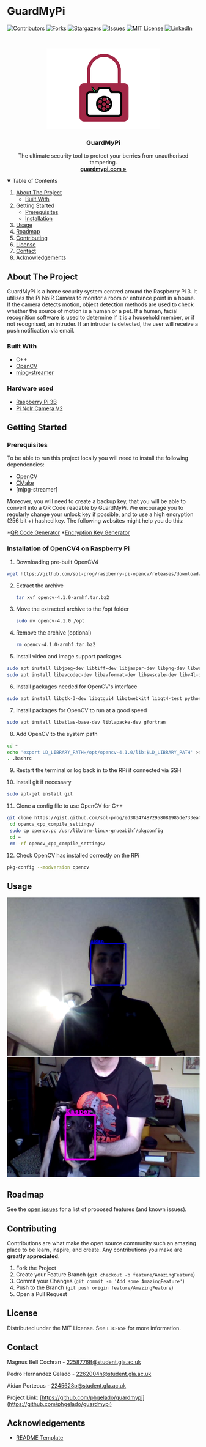 # GuardMyPi





<!-- PROJECT SHIELDS -->
<!--
*** I'm using markdown "reference style" links for readability.
*** Reference links are enclosed in brackets [ ] instead of parentheses ( ).
*** See the bottom of this document for the declaration of the reference variables
*** for contributors-url, forks-url, etc. This is an optional, concise syntax you may use.
*** https://www.markdownguide.org/basic-syntax/#reference-style-links
-->
[![Contributors][contributors-shield]][contributors-url]
[![Forks][forks-shield]][forks-url]
[![Stargazers][stars-shield]][stars-url]
[![Issues][issues-shield]][issues-url]
[![MIT License][license-shield]][license-url]
[![LinkedIn][linkedin-shield]][linkedin-url]



<!-- PROJECT LOGO -->
<br />
<p align="center">
  <a href="https://github.com/phgelado/guardmypi/">
    <img src="images/logo.png" alt="Logo" width="297" height="210">
  </a>

  <h3 align="center">GuardMyPi</h3>

  <p align="center">
    The ultimate security tool to protect your berries from unauthorised tampering. 
    <br />
    <a href="https://www.guardmypi.com/"><strong>guardmypi.com »</strong></a>
    <br />
  </p>
</p>



<!-- TABLE OF CONTENTS -->
<details open="open">
  <summary>Table of Contents</summary>
  <ol>
    <li>
      <a href="#about-the-project">About The Project</a>
      <ul>
        <li><a href="#built-with">Built With</a></li>
      </ul>
    </li>
    <li>
      <a href="#getting-started">Getting Started</a>
      <ul>
        <li><a href="#prerequisites">Prerequisites</a></li>
        <li><a href="#installation">Installation</a></li>
      </ul>
    </li>
    <li><a href="#usage">Usage</a></li>
    <li><a href="#roadmap">Roadmap</a></li>
    <li><a href="#contributing">Contributing</a></li>
    <li><a href="#license">License</a></li>
    <li><a href="#contact">Contact</a></li>
    <li><a href="#acknowledgements">Acknowledgements</a></li>
  </ol>
</details>



<!-- ABOUT THE PROJECT -->
## About The Project

<!-- [![Product Name Screen Shot][product-screenshot]](https://example.com) -->

GuardMyPi is a home security system centred around the Raspberry Pi 3. It utilises the Pi NoIR Camera to monitor a room or entrance point in a house. If the camera detects motion, object detection methods are used to check whether the source of motion is a human or a pet. If a human, facial recognition software is used to determine if it is a household member, or if not recognised, an intruder. If an intruder is detected, the user will receive a push notification via email.
### Built With

* C++
* [OpenCV](https://opencv.org/)
* [mjpg-streamer](https://github.com/jacksonliam/mjpg-streamer)


### Hardware used

* [Raspberry Pi 3B](https://www.raspberrypi.org/products/raspberry-pi-3-model-b/)
* [Pi NoIr Camera V2](https://www.raspberrypi.org/products/pi-noir-camera-v2/)

<!-- GETTING STARTED -->
## Getting Started

### Prerequisites

To be able to run this project locally you will need to install the following dependencies: 

* [OpenCV](https://sourceforge.net/projects/opencvlibrary/)
* [CMake](https://cmake.org/)
* [mjpg-streamer]

Moreover, you will need to create a backup key, that you will be able to convert into a QR Code readable by GuardMyPi. We encourage you to regularly change your unlock key if possible, and to use a high encryption (256 bit +) hashed key. The following websites might help you do this: 

*[QR Code Generator](https://www.qr-code-generator.com/)
*[Encryption Key Generator](https://www.allkeysgenerator.com/Random/Security-Encryption-Key-Generator.aspx)


### Installation of OpenCV4 on Raspberry Pi

1. Downloading pre-built OpenCV4
```sh
wget https://github.com/sol-prog/raspberry-pi-opencv/releases/download/opencv4rpi2.1/opencv-4.1.0-armhf.tar.bz2
```
2. Extract the archive
   ```sh
   tar xvf opencv-4.1.0-armhf.tar.bz2
   ```
3. Move the extracted archive to the /opt folder 
   ```sh
   sudo mv opencv-4.1.0 /opt
   ```
4. Remove the archive (optional) 
   ```sh
   rm opencv-4.1.0-armhf.tar.bz2
   ```
5. Install video and image support packages
 ```sh 
sudo apt install libjpeg-dev libtiff-dev libjasper-dev libpng-dev libwebp-dev libopenexr-dev
sudo apt install libavcodec-dev libavformat-dev libswscale-dev libv4l-dev libxvidcore-dev libx264-dev libdc1394-22-dev libgstreamer-plugins-base1.0-dev libgstreamer1.0-dev
```
6. Install packages needed for OpenCV's interface
```sh
sudo apt install libgtk-3-dev libqtgui4 libqtwebkit4 libqt4-test python3-pyqt5
```
7. Install packages for OpenCV to run at a good speed
```sh
sudo apt install libatlas-base-dev liblapacke-dev gfortran
```
8. Add OpenCV to the system path 
```sh
cd ~
echo 'export LD_LIBRARY_PATH=/opt/opencv-4.1.0/lib:$LD_LIBRARY_PATH' >> .bashrc
. .bashrc
```
9. Restart the terminal or log back in to the RPi if connected via SSH

10. Install git if necessary
```sh
sudo apt-get install git
```
11. Clone a config file to use OpenCV for C++
```sh 
git clone https://gist.github.com/sol-prog/ed383474872958081985de733eaf352d opencv_cpp_compile_settings
 cd opencv_cpp_compile_settings/
 sudo cp opencv.pc /usr/lib/arm-linux-gnueabihf/pkgconfig
 cd ~
 rm -rf opencv_cpp_compile_settings/
```
12. Check OpenCV has installed correctly on the RPi 
```sh
pkg-config --modversion opencv
```


<!-- USAGE EXAMPLES -->
## Usage

![Image of Aidan](images/aidan.png)
![Image of Kasper](images/kasper.png)


<!-- ROADMAP -->
## Roadmap

See the [open issues](//https://github.com/phgelado/guardmypi/issues) for a list of proposed features (and known issues).



<!-- CONTRIBUTING -->
## Contributing

Contributions are what make the open source community such an amazing place to be learn, inspire, and create. Any contributions you make are **greatly appreciated**.

1. Fork the Project
2. Create your Feature Branch (`git checkout -b feature/AmazingFeature`)
3. Commit your Changes (`git commit -m 'Add some AmazingFeature'`)
4. Push to the Branch (`git push origin feature/AmazingFeature`)
5. Open a Pull Request


<!-- LICENSE -->
## License

Distributed under the MIT License. See `LICENSE` for more information.


<!-- CONTACT -->
## Contact

Magnus Bell Cochran - 2258776B@student.gla.ac.uk

Pedro Hernandez Gelado - 2262004h@student.gla.ac.uk

Aidan Porteous - 2245628p@student.gla.ac.uk

Project Link: [https://github.com/phgelado/guardmypi](https://github.com/phgelado/guardmypi)



<!-- ACKNOWLEDGEMENTS -->
## Acknowledgements
* [README Template](https://github.com/othneildrew/Best-README-Template)


<!-- MARKDOWN LINKS & IMAGES -->
<!-- https://www.markdownguide.org/basic-syntax/#reference-style-links -->
[contributors-shield]: https://img.shields.io/github/contributors/phgelado/guardmypi.svg?style=for-the-badge
[contributors-url]: https://github.com/phgelado/guardmypi/contributors
[forks-shield]: https://img.shields.io/github/forks/phgelado/guardmypi.svg?style=for-the-badge
[forks-url]: https://github.com/phgelado/guardmypi/network/members
[stars-shield]: https://img.shields.io/github/stars/phgelado/guardmypi.svg?style=for-the-badge
[stars-url]: https://github.com/phgelado/guardmypi/stargazers
[issues-shield]: https://img.shields.io/github/issues/phgelado/guardmypi.svg?style=for-the-badge
[issues-url]: https://github.com/phgelado/guardmypi/issues
[license-shield]: https://img.shields.io/github/license/phgelado/guardmypi.svg?style=for-the-badge
[license-url]: https://github.com/phgelado/guardmypi/blob/master/LICENSE.txt
[linkedin-shield]: https://img.shields.io/badge/-LinkedIn-black.svg?style=for-the-badge&logo=linkedin&colorB=555
[linkedin-url]: https://www.linkedin.com/company/guardmypi/
[product-screenshot]: images/screenshot.png
